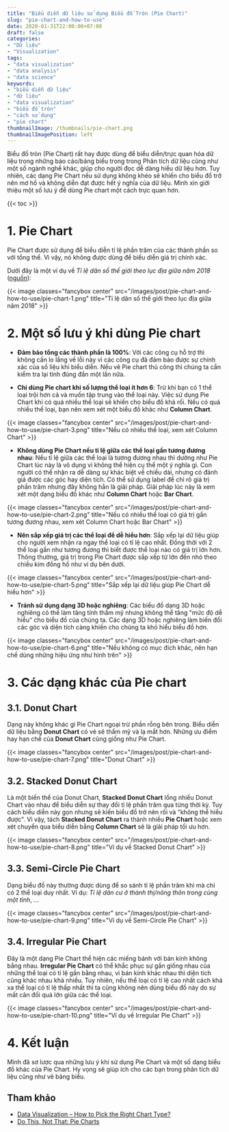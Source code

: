 ```yaml
---
title: "Biểu diễn dữ liệu sử dụng Biểu đồ Tròn (Pie Chart)"
slug: "pie-chart-and-how-to-use"
date: 2020-01-31T22:00:00+07:00
draft: false
categories:
- "Dữ liệu"
- "Visualization"
tags:
- "data visualization"
- "data analysis"
- "data science"
keywords:
- "biểu diễn dữ liệu"
- "dữ liệu"
- "data visualization"
- "biểu đồ tròn"
- "cách sử dụng"
- "pie chart"
thumbnailImage: /thumbnails/pie-chart.png
thumbnailImagePosition: left
---
```


Biểu đồ tròn (Pie Chart) rất hay được dùng để biểu diễn/trực quan hóa dữ liệu trong những báo cáo/bảng biểu trong trong Phân tích dữ liệu cũng như một số ngành nghề khác, giúp cho người đọc dễ dàng hiểu dữ liệu hơn. Tuy nhiên, các dạng Pie Chart nếu sử dụng không khéo sẽ khiến cho biểu đồ trở nên mơ hồ và không diễn đạt được hết ý nghĩa của dữ liệu. Mình xin giới thiệu một số lưu ý để dùng Pie chart một cách trực quan hơn.

<!--more-->

{{< toc >}}

# 1. Pie Chart

Pie Chart được sử dụng để biểu diễn tỉ lệ phần trăm của các thành phần so với tổng thể. Vì vậy, nó không được dùng để biểu diễn giá trị chính xác.

Dưới đây là một ví dụ về *Tỉ lệ dân số thế giới theo lục địa giữa năm 2018* ([nguồn](https://www.statista.com/statistics/262881/global-population-by-continent/)):

{{< image classes="fancybox center" src="/images/post/pie-chart-and-how-to-use/pie-chart-1.png" title="Tỉ lệ dân số thế giới theo lục địa giữa năm 2018" >}}

# 2. Một số lưu ý khi dùng Pie chart

- **Đảm bảo tổng các thành phần là 100%**: Với các công cụ hỗ trợ thì không cần lo lắng về lỗi này vì các công cụ đã đảm bảo được sự chính xác của số liệu khi biểu diễn. Nếu vẽ Pie chart thủ công thì chúng ta cần kiểm tra lại tính đúng đắn một lần nữa.

- **Chỉ dùng Pie chart khi số lượng thể loại ít hơn 6**: Trừ khi bạn có 1 thể loại trội hơn cả và muốn tập trung vào thể loại này. Việc sử dụng Pie Chart khi có quá nhiều thể loại sẽ khiến cho biểu đồ khá rối. Nếu có quá nhiều thể loại, bạn nên xem xét một biểu đồ khác như **Column Chart**.

{{< image classes="fancybox center" src="/images/post/pie-chart-and-how-to-use/pie-chart-3.png" title="Nếu có nhiều thể loại, xem xét Column Chart" >}}

- **Không dùng Pie Chart nếu tỉ lệ giữa các thể loại gần tương đương nhau**: Nếu tỉ lệ giữa các thể loại là tương đương nhau thì dường như Pie Chart lúc này là vô dụng vì không thể hiện cụ thể một ý nghĩa gì. Con người có thể nhận ra dễ dàng sự khác biệt về chiều dài, nhưng có đánh giá được các góc hay diện tích. Có thể sử dụng label để chỉ rõ giá trị phần trăm nhưng đây không hẳn là giải pháp. Giải pháp lúc này là xem xét một dạng biểu đồ khác như **Column Chart** hoặc **Bar Chart**.

{{< image classes="fancybox center" src="/images/post/pie-chart-and-how-to-use/pie-chart-2.png" title="Nếu có nhiều thể loại có giá trị gần tương đương nhau, xem xét Column Chart hoặc Bar Chart" >}}

- **Nên sắp xếp giá trị các thể loại để dễ hiểu hơn**: Sắp xếp lại dữ liệu giúp cho người xem nhận ra ngay thể loại có tỉ lệ cao nhất. Đồng thời với 2 thể loại gần như tương đương thì biết được thể loại nào có giá trị lớn hơn. Thông thường, giá trị trong Pie Chart được sắp xếp từ lớn đến nhỏ theo chiều kim đồng hồ như ví dụ bên dưới.

{{< image classes="fancybox center" src="/images/post/pie-chart-and-how-to-use/pie-chart-5.png" title="Sắp xếp lại dữ liệu giúp Pie Chart dễ hiểu hơn" >}}

- **Tránh sử dụng dạng 3D hoặc nghiêng**: Các biểu đồ dạng 3D hoặc nghiêng có thể làm tăng tính thẩm mỹ nhưng không thể tăng "mức độ dễ hiểu" cho biểu đồ của chúng ta. Các dạng 3D hoặc nghiêng làm biến đổi các góc và diện tích càng khiến cho chúng ta khó hiểu biểu đồ hơn.

{{< image classes="fancybox center" src="/images/post/pie-chart-and-how-to-use/pie-chart-6.png" title="Nếu không có mục đích khác, nên hạn chế dùng những hiệu ứng như hình trên" >}}


# 3. Các dạng khác của Pie chart

## 3.1. Donut Chart

Dạng này không khác gì Pie Chart ngoại trừ phần rỗng bên trong. Biểu diễn dữ liệu bằng **Donut Chart** có vẻ sẽ thẩm mỹ và lạ mắt hơn. Những ưu điểm hay hạn chế của **Donut Chart** cũng giống như Pie Chart.

{{< image classes="fancybox center" src="/images/post/pie-chart-and-how-to-use/pie-chart-7.png" title="Donut Chart" >}}

## 3.2. Stacked Donut Chart

Là một biến thể của Donut Chart, **Stacked Donut Chart** lồng nhiều Donut Chart vào nhau để biểu diễn sự thay đổi tỉ lệ phần trăm qua từng thời kỳ. Tuy cách biểu diễn này gọn nhưng sẽ kiến biểu đồ trở nên rối và "không thể hiểu được". Vì vậy, tách **Stacked Donut Chart** ra thành nhiều **Pie Chart** hoặc xem xét chuyển qua biểu diễn bằng **Column Chart** sẽ là giải pháp tối ưu hơn.

{{< image classes="fancybox center" src="/images/post/pie-chart-and-how-to-use/pie-chart-8.png" title="Ví dụ về Stacked Donut Chart" >}}

## 3.3. Semi-Circle Pie Chart

Dạng biểu đồ này thường được dùng để so sánh tỉ lệ phần trăm khi mà chỉ có 2 thể loại duy nhất. Ví dụ: *Tỉ lệ dân cư ở thành thị/nông thôn trong cùng một tỉnh*, ...

{{< image classes="fancybox center" src="/images/post/pie-chart-and-how-to-use/pie-chart-9.png" title="Ví dụ về Semi-Circle Pie Chart" >}}


## 3.4. Irregular Pie Chart

Đây là một dạng Pie Chart thể hiện các miếng bánh với bán kính không bằng nhau. **Irregular Pie Chart** có thể khắc phục sự gần giống nhau của những thể loại có tỉ lệ gần bằng nhau, vì bán kính khác nhau thì diện tích cũng khác nhau khá nhiều. Tuy nhiên, nếu thể loại có tỉ lệ cao nhất cách khá xa thể loại có tỉ lệ thấp nhất thì ta cũng không nên dùng biểu đồ này do sự mất cân đối quá lớn giữa các thể loại.

{{< image classes="fancybox center" src="/images/post/pie-chart-and-how-to-use/pie-chart-10.png" title="Ví dụ về Irregular Pie Chart" >}}


# 4. Kết luận

Mình đã sơ lược qua những lưu ý khi sử dụng Pie Chart và một số dạng biểu đồ khác của Pie Chart. Hy vọng sẽ giúp ích cho các bạn trong phân tích dữ liệu cũng như vẽ bảng biểu.

## Tham khảo

- [Data Visualization – How to Pick the Right Chart Type?](https://eazybi.com/blog/data_visualization_and_chart_types/)
- [Do This, Not That: Pie Charts](https://infogram.com/blog/do-this-not-that-pie-charts/)

